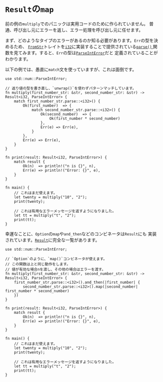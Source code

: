 # `Result`の`map`

前の例の`multiply`でのパニックは実用コードのために作られていません。
普通、呼び出し元にエラーを返し、エラー処理を呼び出し元に任せます。

まず、どのようなタイプのエラーがあるのか知る必要があります。`Err`の型を決めるため、
[`FromStr`][from_str]トレイトを[`i32`][i32]に実装することで提供されている[`parse()`
][parse]関数を見てみます。すると、`Err`の型は[`ParseIntError`][parse_int_error]だと
定義されていることがわかります。

以下の例では、愚直に`match`文を使っていますが、これは面倒です。

```rust,editable
use std::num::ParseIntError;

// 返り値の型を書き直し、`unwrap()`を使わずパターンマッチしています。
fn multiply(first_number_str: &str, second_number_str: &str) -> Result<i32, ParseIntError> {
    match first_number_str.parse::<i32>() {
        Ok(first_number)  => {
            match second_number_str.parse::<i32>() {
                Ok(second_number)  => {
                    Ok(first_number * second_number)
                },
                Err(e) => Err(e),
            }
        },
        Err(e) => Err(e),
    }
}

fn print(result: Result<i32, ParseIntError>) {
    match result {
        Ok(n)  => println!("n is {}", n),
        Err(e) => println!("Error: {}", e),
    }
}

fn main() {
    // これはまだ使えます。
    let twenty = multiply("10", "2");
    print(twenty);

    // これは有用なエラーメッセージを返すようになりました。
    let tt = multiply("t", "2");
    print(tt);
}
```

幸運なことに、`Option`の`map`や`and_then`などのコンビネータは`Result`にも
実装されています。[`Result`][result]に完全な一覧があります。

```rust,editable
use std::num::ParseIntError;

// `Option`のように、`map()`コンビネータが使えます。
// この関数は上と同じ動作をします。
// 値が有効な場合nを渡し、その他の場合はエラーを渡す。
fn multiply(first_number_str: &str, second_number_str: &str) -> Result<i32, ParseIntError> {
    first_number_str.parse::<i32>().and_then(|first_number| {
        second_number_str.parse::<i32>().map(|second_number| first_number * second_number)
    })
}

fn print(result: Result<i32, ParseIntError>) {
    match result {
        Ok(n)  => println!("n is {}", n),
        Err(e) => println!("Error: {}", e),
    }
}

fn main() {
    // これはまだ使えます。
    let twenty = multiply("10", "2");
    print(twenty);

    // これは有用なエラーメッセージを返すようになりました。
    let tt = multiply("t", "2");
    print(tt);
}
```

[parse]: https://doc.rust-lang.org/std/primitive.str.html#method.parse
[from_str]: https://doc.rust-lang.org/std/str/trait.FromStr.html
[i32]: https://doc.rust-lang.org/std/primitive.i32.html
[parse_int_error]: https://doc.rust-lang.org/std/num/struct.ParseIntError.html
[result]: https://doc.rust-lang.org/std/result/enum.Result.html
